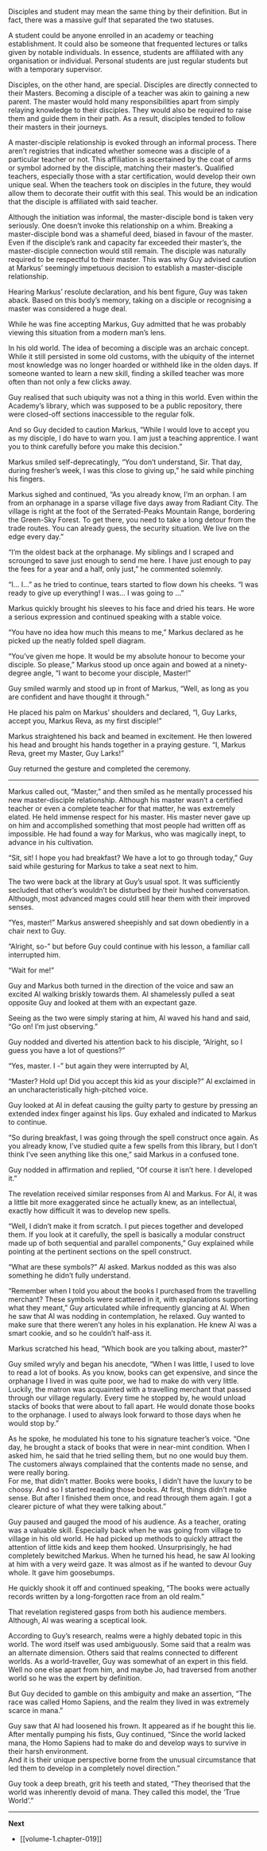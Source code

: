 
Disciples and student may mean the same thing by their definition. But in fact, there was a massive gulf that separated the two statuses.

A student could be anyone enrolled in an academy or teaching establishment. It could also be someone that frequented lectures or talks given by notable individuals. In essence, students are affiliated with any organisation or individual. Personal students are just regular students but with a temporary supervisor.

Disciples, on the other hand, are special. Disciples are directly connected to their Masters. Becoming a disciple of a teacher was akin to gaining a new parent. The master would hold many responsibilities apart from simply relaying knowledge to their disciples. They would also be required to raise them and guide them in their path. As a result, disciples tended to follow their masters in their journeys.

A master-disciple relationship is evoked through an informal process. There aren’t registries that indicated whether someone was a disciple of a particular teacher or not. This affiliation is ascertained by the coat of arms or symbol adorned by the disciple, matching their master’s. Qualified teachers, especially those with a star certification, would develop their own unique seal. When the teachers took on disciples in the future, they would allow them to decorate their outfit with this seal. This would be an indication that the disciple is affiliated with said teacher.

Although the initiation was informal, the master-disciple bond is taken very seriously. One doesn’t invoke this relationship on a whim. Breaking a master-disciple bond was a shameful deed, biased in favour of the master. Even if the disciple’s rank and capacity far exceeded their master’s, the master-disciple connection would still remain. The disciple was naturally required to be respectful to their master. This was why Guy advised caution at Markus’ seemingly impetuous decision to establish a master-disciple relationship.

Hearing Markus’ resolute declaration, and his bent figure, Guy was taken aback. Based on this body’s memory, taking on a disciple or recognising a master was considered a huge deal.

While he was fine accepting Markus, Guy admitted that he was probably viewing this situation from a modern man’s lens.

In his old world. The idea of becoming a disciple was an archaic concept. While it still persisted in some old customs, with the ubiquity of the internet most knowledge was no longer hoarded or withheld like in the olden days. If someone wanted to learn a new skill, finding a skilled teacher was more often than not only a few clicks away. 

Guy realised that such ubiquity was not a thing in this world. Even within the Academy’s library, which was supposed to be a public repository, there were closed-off sections inaccessible to the regular folk.

And so Guy decided to caution Markus, “While I would love to accept you as my disciple, I do have to warn you. I am just a teaching apprentice. I want you to think carefully before you make this decision.”

Markus smiled self-deprecatingly, “You don’t understand, Sir. That day, during fresher’s week, I was this close to giving up,” he said while pinching his fingers.

Markus sighed and continued, “As you already know, I’m an orphan. I am from an orphanage in a sparse village five days away from Radiant City. The village is right at the foot of the Serrated-Peaks Mountain Range, bordering the Green-Sky Forest. To get there, you need to take a long detour from the trade routes. You can already guess, the security situation. We live on the edge every day.”

“I’m the oldest back at the orphanage. My siblings and I scraped and scrounged to save just enough to send me here. I have just enough to pay the fees for a year and a half, only just,” he commented solemnly.

“I… I…” as he tried to continue, tears started to flow down his cheeks. “I was ready to give up everything! I was… I was going to …”

Markus quickly brought his sleeves to his face and dried his tears. He wore a serious expression and continued speaking with a stable voice.

“You have no idea how much this means to me,” Markus declared as he picked up the neatly folded spell diagram.

“You’ve given me hope. It would be my absolute honour to become your disciple. So please,” Markus stood up once again and bowed at a ninety-degree angle, “I want to become your disciple, Master!”

Guy smiled warmly and stood up in front of Markus, “Well, as long as you are confident and have thought it through.”

He placed his palm on Markus’ shoulders and declared, “I, Guy Larks, accept you, Markus Reva, as my first disciple!”

Markus straightened his back and beamed in excitement. He then lowered his head and brought his hands together in a praying gesture. “I, Markus Reva, greet my Master, Guy Larks!”

Guy returned the gesture and completed the ceremony.

____

Markus called out, “Master,” and then smiled as he mentally processed his new master-disciple relationship. Although his master wasn’t a certified teacher or even a complete teacher for that matter, he was extremely elated. He held immense respect for his master. His master never gave up on him and accomplished something that most people had written off as impossible. He had found a way for Markus, who was magically inept, to advance in his cultivation.

“Sit, sit! I hope you had breakfast? We have a lot to go through today,” Guy said while gesturing for Markus to take a seat next to him.

The two were back at the library at Guy’s usual spot. It was sufficiently secluded that other’s wouldn’t be disturbed by their hushed conversation. Although, most advanced mages could still hear them with their improved senses.

“Yes, master!” Markus answered sheepishly and sat down obediently in a chair next to Guy.

“Alright, so-” but before Guy could continue with his lesson, a familiar call interrupted him.

“Wait for me!”

Guy and Markus both turned in the direction of the voice and saw an excited Al walking briskly towards them. Al shamelessly pulled a seat opposite Guy and looked at them with an expectant gaze.

Seeing as the two were simply staring at him, Al waved his hand and said, “Go on! I’m just observing.”

Guy nodded and diverted his attention back to his disciple, “Alright, so I guess you have a lot of questions?”

“Yes, master. I -” but again they were interrupted by Al,

“Master? Hold up! Did you accept this kid as your disciple?” Al exclaimed in an uncharacteristically high-pitched voice.

Guy looked at Al in defeat causing the guilty party to gesture by pressing an extended index finger against his lips. Guy exhaled and indicated to Markus to continue.

“So during breakfast, I was going through the spell construct once again. As you already know, I’ve studied quite a few spells from this library, but I don’t think I’ve seen anything like this one,” said Markus in a confused tone.

Guy nodded in affirmation and replied, “Of course it isn’t here. I developed it.”

The revelation received similar responses from Al and Markus. For Al, it was a little bit more exaggerated since he actually knew, as an intellectual, exactly how difficult it was to develop new spells.

“Well, I didn’t make it from scratch. I put pieces together and developed them. If you look at it carefully, the spell is basically a modular construct made up of both sequential and parallel components,” Guy explained while pointing at the pertinent sections on the spell construct.

“What are these symbols?” Al asked. Markus nodded as this was also something he didn’t fully understand.

“Remember when I told you about the books I purchased from the travelling merchant? These symbols were scattered in it, with explanations supporting what they meant,” Guy articulated while infrequently glancing at Al. When he saw that Al was nodding in contemplation, he relaxed. Guy wanted to make sure that there weren’t any holes in his explanation. He knew Al was a smart cookie, and so he couldn’t half-ass it.

Markus scratched his head, “Which book are you talking about, master?”

Guy smiled wryly and began his anecdote, “When I was little, I used to love to read a lot of books. As you know, books can get expensive, and since the orphanage I lived in was quite poor, we had to make do with very little. Luckily, the matron was acquainted with a travelling merchant that passed through our village regularly. Every time he stopped by, he would unload stacks of books that were about to fall apart. He would donate those books to the orphanage. I used to always look forward to those days when he would stop by.”

As he spoke, he modulated his tone to his signature teacher’s voice. “One day, he brought a stack of books that were in near-mint condition. When I asked him, he said that he tried selling them, but no one would buy them. The customers always complained that the contents made no sense, and were really boring.  
For me, that didn’t matter. Books were books, I didn’t have the luxury to be choosy. And so I started reading those books. At first, things didn’t make sense. But after I finished them once, and read through them again. I got a clearer picture of what they were talking about.”

Guy paused and gauged the mood of his audience. As a teacher, orating was a valuable skill. Especially back when he was going from village to village in his old world. He had picked up methods to quickly attract the attention of little kids and keep them hooked. Unsurprisingly, he had completely bewitched Markus. When he turned his head, he saw Al looking at him with a very weird gaze. It was almost as if he wanted to devour Guy whole. It gave him goosebumps. 

He quickly shook it off and continued speaking, “The books were actually records written by a long-forgotten race from an old realm.”

That revelation registered gasps from both his audience members. Although, Al was wearing a sceptical look.

According to Guy’s research, realms were a highly debated topic in this world. The word itself was used ambiguously. Some said that a realm was an alternate dimension. Others said that realms connected to different worlds. As a world-traveller, Guy was somewhat of an expert in this field. Well no one else apart from him, and maybe Jo, had traversed from another world so he was the expert by definition. 

But Guy decided to gamble on this ambiguity and make an assertion, “The race was called Homo Sapiens, and the realm they lived in was extremely scarce in mana.”

Guy saw that Al had loosened his frown. It appeared as if he bought this lie. After mentally pumping his fists, Guy continued, “Since the world lacked mana, the Homo Sapiens had to make do and develop ways to survive in their harsh environment.  
And it is their unique perspective borne from the unusual circumstance that led them to develop in a completely novel direction.”

Guy took a deep breath, grit his teeth and stated, “They theorised that the world was inherently devoid of mana. They called this model, the ‘True World’.”

____

**Next**
* [[volume-1.chapter-019]]